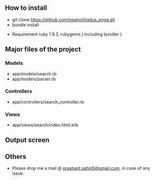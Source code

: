 ## How to install
* git clone https://github.com/psahni/tradus_engg.git
* bundle install

- Requirement ruby 1.9.3, rubygems ( including bundler )

## Major files of the project

### Models
* app/models/search.rb
* app/models/parser.rb

### Controllers
* app/controllers/search_controller.rb

### Views
* app/views/search/index.html.erb


## Output screen


## Others

* Please drop me a mail @ prashant.sahni5@gmail.com, in case of any issue.
